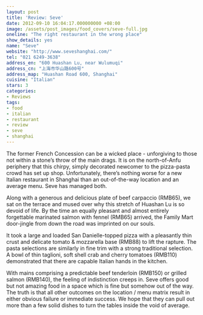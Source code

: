```yaml
---
layout: post
title: 'Review: Seve'
date: 2012-09-10 16:04:17.000000000 +08:00
image: /assets/post_images/food_covers/seve-full.jpg
oneline: "The right restaurant in the wrong place"
show_details: yes
name: "Seve"
website: "http://www.seveshanghai.com/"
tel: "021 6249-3638"
address_en: "600 Huashan Lu, near Wulumuqi"
address_cn: "上海市华山路600号"
address_map: "Huashan Road 600, Shanghai"
cuisine: "Italian"
stars: 3
categories:
- Reviews
tags:
- food
- italian
- restaurant
- review
- seve
- shanghai
---
```

The former French Concession can be a wicked place - unforgiving to those not within a stone’s throw of the main drags. It is on the north-of-Anfu periphery that this chirpy, simply decorated newcomer to the pizza-pasta crowd has set up shop. Unfortunately, there’s nothing worse for a new Italian restaurant in Shanghai than an out-of-the-way location and an average menu. Seve has managed both.

Along with a generous and delicious plate of beef carpaccio (RMB65), we sat on the terrace and mused over why this stretch of Huashan Lu is so devoid of life. By the time an equally pleasant and almost entirely forgettable marinated salmon with fennel (RMB65) arrived, the Family Mart door-jingle from down the road was imprinted on our souls.

It took a large and loaded San Danielle-topped pizza with a pleasantly thin crust and delicate tomato & mozzarella base (RMB88) to lift the rapture. The pasta selections are similarly in fine trim with a strong traditional selection. A bowl of thin taglioni, soft shell crab and cherry tomatoes (RMB110) demonstrated that there are capable Italian hands in the kitchen.

With mains comprising a predictable beef tenderloin (RMB150) or grilled salmon (RMB140), the feeling of indistinction creeps in. Seve offers good but not amazing food in a space which is fine but somehow out of the way. The truth is that all other outcomes on the location / menu matrix result in either obvious failure or immediate success. We hope that they can pull out more than a few solid dishes to turn the tables inside the void of average.
